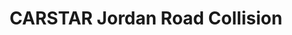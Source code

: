 ---
title: "CARSTAR Jordan Road Collision"
url: /centennial/carstar-jordan-road-collision/
shop: car repair
---